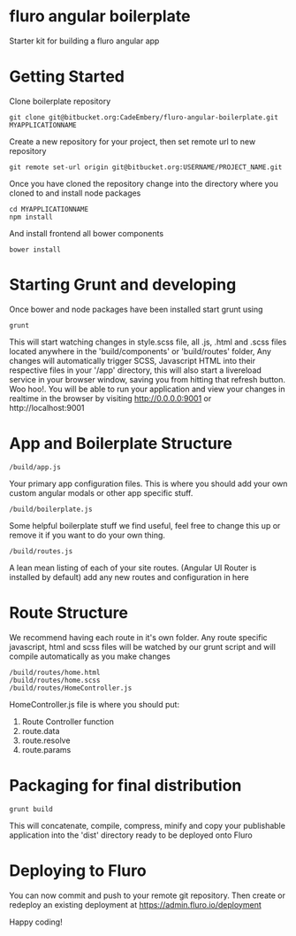 # fluro angular boilerplate
Starter kit for building a fluro angular app

# Getting Started
Clone boilerplate repository
~~~~
git clone git@bitbucket.org:CadeEmbery/fluro-angular-boilerplate.git MYAPPLICATIONNAME
~~~~

Create a new repository for your project, then set remote url to new repository
~~~~
git remote set-url origin git@bitbucket.org:USERNAME/PROJECT_NAME.git
~~~~

Once you have cloned the repository change into the directory where you cloned to and install node packages
~~~~
cd MYAPPLICATIONNAME
npm install
~~~~

And install frontend all bower components
~~~~
bower install
~~~~

# Starting Grunt and developing
Once bower and node packages have been installed start grunt using
~~~~
grunt
~~~~

This will start watching changes in style.scss file, all .js, .html and .scss files located anywhere in the 'build/components' or 'build/routes' folder, Any changes will automatically trigger SCSS, Javascript HTML into their respective files in your '/app' directory, this will also start a livereload service in your browser window, saving you from hitting that refresh button. Woo hoo!.
You will be able to run your application and view your changes in realtime in the browser by visiting http://0.0.0.0:9001 or http://localhost:9001

# App and Boilerplate Structure


~~~~
/build/app.js
~~~~
Your primary app configuration files.  This is where you should add your own custom angular modals or other app specific stuff.  



~~~~
/build/boilerplate.js
~~~~
Some helpful boilerplate stuff we find useful, feel free to change this up or remove it if you want to do your own thing.

~~~~
/build/routes.js
~~~~
A lean mean listing of each of your site routes. (Angular UI Router is installed by default) add any new routes and configuration in here


# Route Structure

We recommend having each route in it's own folder. Any route specific javascript, html and scss files will be watched by our grunt script
and will compile automatically as you make changes

~~~~
/build/routes/home.html
/build/routes/home.scss
/build/routes/HomeController.js
~~~~
HomeController.js file is where you should put:
1. Route Controller function
2. route.data
3. route.resolve
4. route.params


# Packaging for final distribution
~~~~
grunt build
~~~~

This will concatenate, compile, compress, minify and copy your publishable application into the 'dist' directory ready to be deployed onto Fluro


# Deploying to Fluro
You can now commit and push to your remote git repository.
Then create or redeploy an existing deployment at https://admin.fluro.io/deployment


Happy coding!
